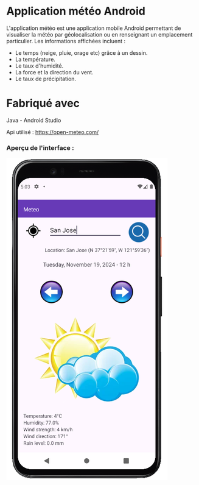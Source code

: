 # Application météo Android

L'application météo est une application mobile Android permettant de visualiser la météo par géolocalisation ou en renseignant un emplacement particulier.
Les informations affichées incluent : 
- Le temps (neige, pluie, orage etc) grâce à un dessin.
- La température.
- Le taux d'humidité.
- La force et la direction du vent.
- Le taux de précipitation.

# Fabriqué avec

Java - Android Studio

Api utilisé : https://open-meteo.com/

### Aperçu de l'interface :

![Apercu_readme.png](app%2Fsrc%2Fmain%2Fres%2Fdrawable%2FApercu_readme.png)
 
